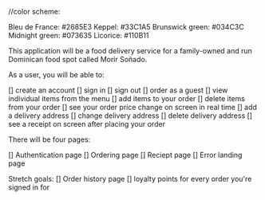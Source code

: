 //color scheme:

Bleu de France: #2685E3
Keppel: #33C1A5
Brunswick green: #034C3C
Midnight green: #073635
Licorice: #110B11

This application will be a food delivery service for a family-owned and run Dominican food spot called Morir Soñado.

As a user, you will be able to:

[] create an account
[] sign in
[] sign out
[] order as a guest
[] view individual items from the menu
[] add items to your order
[] delete items from your order
[] see your order price change on screen in real time
[] add a delivery address
[] change delivery address
[] delete delivery address
[] see a receipt on screen after placing your order

There will be four pages:

[] Authentication page
[] Ordering page
[] Reciept page
[] Error landing page

Stretch goals:
[] Order history page
[] loyalty points for every order you're signed in for

